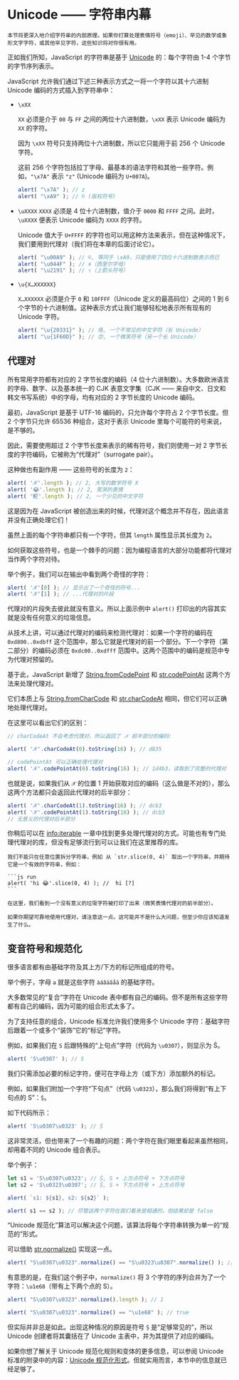 
# Unicode —— 字符串内幕

```warn header="进阶知识"
本节将更深入地介绍字符串的内部原理。如果你打算处理表情符号（emoji）、罕见的数学或象形文字字符，或其他罕见字符，这些知识将对你很有用。
```

正如我们所知，JavaScript 的字符串是基于 [Unicode](https://en.wikipedia.org/wiki/Unicode) 的：每个字符由 1-4 个字节的字节序列表示。

JavaScript 允许我们通过下述三种表示方式之一将一个字符以其十六进制 Unicode 编码的方式插入到字符串中：

- `\xXX`

    `XX` 必须是介于 `00` 与 `FF` 之间的两位十六进制数，`\xXX` 表示 Unicode 编码为 `XX` 的字符。

    因为 `\xXX` 符号只支持两位十六进制数，所以它只能用于前 256 个 Unicode 字符。

    这前 256 个字符包括拉丁字母、最基本的语法字符和其他一些字符。例如，`"\x7A"` 表示 `"z"` (Unicode 编码为 `U+007A`)。

    ```js run
    alert( "\x7A" ); // z
    alert( "\xA9" ); // © (版权符号)
    ```

- `\uXXXX`
    `XXXX` 必须是 4 位十六进制数，值介于 `0000` 和 `FFFF` 之间。此时，`\uXXXX` 便表示 Unicode 编码为 `XXXX` 的字符。

    Unicode 值大于 `U+FFFF` 的字符也可以用这种方法来表示，但在这种情况下，我们要用到代理对（我们将在本章的后面讨论它）。

    ```js run
    alert( "\u00A9" ); // ©, 等同于 \xA9，只是使用了四位十六进制数表示而已
    alert( "\u044F" ); // я（西里尔字母）
    alert( "\u2191" ); // ↑（上箭头符号）
    ```

- `\u{X…XXXXXX}`

    `X…XXXXXX` 必须是介于 `0` 和 `10FFFF`（Unicode 定义的最高码位）之间的 1 到 6 个字节的十六进制值。这种表示方式让我们能够轻松地表示所有现有的 Unicode 字符。

    ```js run
    alert( "\u{20331}" ); // 佫, 一个不常见的中文字符（长 Unicode）
    alert( "\u{1F60D}" ); // 😍, 一个微笑符号（另一个长 Unicode）
    ```

## 代理对

所有常用字符都有对应的 2 字节长度的编码（4 位十六进制数）。大多数欧洲语言的字母、数字、以及基本统一的 CJK 表意文字集（CJK —— 来自中文、日文和韩文书写系统）中的字母，均有对应的 2 字节长度的 Unicode 编码。

最初，JavaScript 是基于 UTF-16 编码的，只允许每个字符占 2 个字节长度。但 2 个字节只允许 65536 种组合，这对于表示 Unicode 里每个可能符的号来说，是不够的。

因此，需要使用超过 2 个字节长度来表示的稀有符号，我们则使用一对 2 字节长度的字符编码，它被称为“代理对”（surrogate pair）。

这种做也有副作用 —— 这些符号的长度为 `2`：

```js run
alert( '𝒳'.length ); // 2, 大写的数学符号 X
alert( '😂'.length ); // 2, 笑哭的表情
alert( '𩷶'.length ); // 2, 一个少见的中文字符
```

这是因为在 JavaScript 被创造出来的时候，代理对这个概念并不存在，因此语言并没有正确处理它们！

虽然上面的每个字符串都只有一个字符，但其 `length` 属性显示其长度为 `2`。

如何获取这些符号，也是一个棘手的问题：因为编程语言的大部分功能都将代理对当作两个字符对待。

举个例子，我们可以在输出中看到两个奇怪的字符：

```js run
alert( '𝒳'[0] ); // 显示出了一个奇怪的符号...
alert( '𝒳'[1] ); // ...代理对的片段
```

代理对的片段失去彼此就没有意义。所以上面示例中 `alert()` 打印出的内容其实就是没有任何意义的垃圾信息。

从技术上讲，可以通过代理对的编码来检测代理对：如果一个字符的编码在 `0xd800..0xdbff` 这个范围中，那么它就是代理对的前一个部分。下一个字符（第二部分）的编码必须在 `0xdc00..0xdfff` 范围中。这两个范围中的编码是规范中专为代理对预留的。

基于此，JavaScript 新增了 [String.fromCodePoint](https://developer.mozilla.org/en-US/docs/Web/JavaScript/Reference/Global_Objects/String/fromCodePoint) 和 [str.codePointAt](https://developer.mozilla.org/en-US/docs/Web/JavaScript/Reference/Global_Objects/String/codePointAt) 这两个方法来处理代理对。

它们本质上与 [String.fromCharCode](mdn:js/String/fromCharCode) 和 [str.charCodeAt](mdn:js/String/charCodeAt) 相同，但它们可以正确地处理代理对。

在这里可以看出它们的区别：

```js run
// charCodeAt 不会考虑代理对，所以返回了 𝒳 前半部分的编码:

alert( '𝒳'.charCodeAt(0).toString(16) ); // d835

// codePointAt 可以正确处理代理对
alert( '𝒳'.codePointAt(0).toString(16) ); // 1d4b3，读取到了完整的代理对
```

也就是说，如果我们从 `𝒳` 的位置 1 开始获取对应的编码（这么做是不对的），那么这两个方法都只会返回此代理对的后半部分：

```js run
alert( '𝒳'.charCodeAt(1).toString(16) ); // dcb3
alert( '𝒳'.codePointAt(1).toString(16) ); // dcb3
// 无意义的代理对后半部分
```

你稍后可以在 <info:iterable> 一章中找到更多处理代理对的方式。可能也有专门处理代理对的库，但没有足够流行到可以让我们在这里推荐的库。

````warn header="注意：在任意点拆分字符串是很危险的"
我们不能只在任意位置拆分字符串，例如 从 `str.slice(0, 4)` 取出一个字符串，并期待它是一个有效的字符串，例如：

```js run
alert( 'hi 😂'.slice(0, 4) ); //  hi [?]
```

在这里，我们看到一个没有意义的垃圾字符被打印了出来（微笑表情代理对的前半部分）。

如果你期望可靠地使用代理对，请注意这一点。这可能并不是什么大问题，但至少你应该知道发生了什么。
````

## 变音符号和规范化

很多语言都有由基础字符及其上方/下方的标记所组成的符号。

举个例子，字母 `a` 就是这些字符 `àáâäãåā` 的基础字符。

大多数常见的“复合”字符在 Unicode 表中都有自己的编码。但不是所有这些字符都有自己的编码，因为可能的组合形式太多了。

为了支持任意的组合，Unicode 标准允许我们使用多个 Unicode 字符：基础字符后跟着一个或多个“装饰”它的“标记”字符。

例如，如果我们在 `S` 后跟特殊的“上句点”字符（代码为 `\u0307`），则显示为 Ṡ。

```js run
alert( 'S\u0307' ); // Ṡ
```

我们只需添加必要的标记字符，便可在字母上方（或下方）添加额外的标记。

例如，如果我们附加一个字符“下句点”（代码 `\u0323`），那么我们将得到“有上下句点的 S”：`Ṩ`。

如下代码所示：

```js run
alert( 'S\u0307\u0323' ); // Ṩ
```

这非常灵活，但也带来了一个有趣的问题：两个字符在我们眼里看起来虽然相同，却用着不同的 Unicode 组合表示。

举个例子：

```js run
let s1 = 'S\u0307\u0323'; // Ṩ, S + 上方点符号 + 下方点符号
let s2 = 'S\u0323\u0307'; // Ṩ, S + 下方点符号 + 上方点符号

alert( `s1: ${s1}, s2: ${s2}` );

alert( s1 == s2 ); // 尽管这两个字符在我们看来是相通的，但结果却是 false
```

“Unicode 规范化”算法可以解决这个问题，该算法将每个字符串转换为单一的“规范的”形式。

可以借助 [str.normalize()](mdn:js/String/normalize) 实现这一点。

```js run
alert( "S\u0307\u0323".normalize() == "S\u0323\u0307".normalize() ); // true
```

有意思的是，在我们这个例子中，`normalize()` 将 3 个字符的序列合并为了一个字符：`\u1e68`（带有上下两个点的 S）。

```js run
alert( "S\u0307\u0323".normalize().length ); // 1

alert( "S\u0307\u0323".normalize() == "\u1e68" ); // true
```

但实际并非总是如此。出现这种情况的原因是符号 `Ṩ` 是“足够常见的”，所以 Unicode 创建者将其囊括在了 Unicode 主表中，并为其提供了对应的编码。

如果你想了解关于 Unicode 规范化规则和变体的更多信息，可以参阅 Unicode 标准的附录中的内容：[Unicode 规范化形式](https://www.unicode.org/reports/tr15/)。但就实用而言，本节中的信息就已经足够了。
